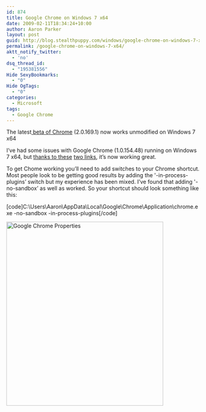```yaml
---
id: 874
title: Google Chrome on Windows 7 x64
date: 2009-02-11T18:34:24+10:00
author: Aaron Parker
layout: post
guid: http://blog.stealthpuppy.com/windows/google-chrome-on-windows-7-x64
permalink: /google-chrome-on-windows-7-x64/
aktt_notify_twitter:
  - 'no'
dsq_thread_id:
  - "195381556"
Hide SexyBookmarks:
  - "0"
Hide OgTags:
  - "0"
categories:
  - Microsoft
tags:
  - Google Chrome
---
```

<p class="note">
  The latest<a href="http://www.google.com/landing/chrome/beta/"> beta of Chrome</a> (2.0.169.1) now works unmodified on Windows 7 x64
</p>

I&#8217;ve had some issues with Google Chrome (1.0.154.48) running on Windows 7 x64, but [thanks to these](http://www.google.com/support/forum/p/Chrome/thread?tid=5111f112bcd233e1&hl=en) [two links](http://code.google.com/p/chromium/issues/detail?id=4788), it&#8217;s now working great.

To get Chome working you&#8217;ll need to add switches to your Chrome shortcut. Most people look to be getting good results by adding the '-in-process-plugins&#8217; switch but my experience has been mixed. I&#8217;ve found that adding '-no-sandbox&#8217; as well as worked. So your shortcut should look something like this:

[code]C:\Users\Aaron\AppData\Local\Google\Chrome\Application\chrome.exe -no-sandbox -in-process-plugins[/code]

<img style="border-right-width: 0px; display: inline; border-top-width: 0px; border-bottom-width: 0px; border-left-width: 0px" title="Google Chrome Properties" src="http://stealthpuppy.com/wp-content/uploads/2009/02/googlechromeproperties.png" border="0" alt="Google Chrome Properties" width="409" height="480" />